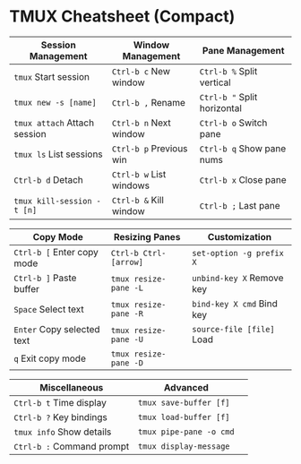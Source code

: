 # TMUX Cheatsheet (Compact)

| **Session Management**      | **Window Management**   | **Pane Management**      |
|------------------------------|--------------------------|---------------------------|
| `tmux` Start session         | `Ctrl-b c` New window   | `Ctrl-b %` Split vertical |
| `tmux new -s [name]`         | `Ctrl-b ,` Rename       | `Ctrl-b "` Split horizontal |
| `tmux attach` Attach session | `Ctrl-b n` Next window  | `Ctrl-b o` Switch pane    |
| `tmux ls` List sessions      | `Ctrl-b p` Previous win | `Ctrl-b q` Show pane nums |
| `Ctrl-b d` Detach            | `Ctrl-b w` List windows | `Ctrl-b x` Close pane     |
| `tmux kill-session -t [n]`   | `Ctrl-b &` Kill window  | `Ctrl-b ;` Last pane      |

| **Copy Mode**               | **Resizing Panes**       | **Customization**         |
|------------------------------|--------------------------|---------------------------|
| `Ctrl-b [` Enter copy mode   | `Ctrl-b Ctrl-[arrow]`   | `set-option -g prefix X`  |
| `Ctrl-b ]` Paste buffer      | `tmux resize-pane -L`   | `unbind-key X` Remove key |
| `Space` Select text          | `tmux resize-pane -R`   | `bind-key X cmd` Bind key |
| `Enter` Copy selected text   | `tmux resize-pane -U`   | `source-file [file]` Load |
| `q` Exit copy mode           | `tmux resize-pane -D`   |                           |

| **Miscellaneous**           | **Advanced**             |                           |
|------------------------------|--------------------------|---------------------------|
| `Ctrl-b t` Time display      | `tmux save-buffer [f]`   |                           |
| `Ctrl-b ?` Key bindings      | `tmux load-buffer [f]`   |                           |
| `tmux info` Show details     | `tmux pipe-pane -o cmd`  |                           |
| `Ctrl-b :` Command prompt    | `tmux display-message`   |                           |
